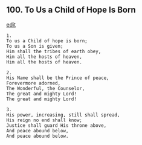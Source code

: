 
## 100.  To Us a Child of Hope Is Born
[edit](https://docs.google.com/document/d/1QMrRg0p5xeFdIZkyikzhgeg3uKMO8Tvl/edit?mode=html)




    1.
    To us a Child of hope is born; 
    To us a Son is given; 
    Him shall the tribes of earth obey, 
    Him all the hosts of heaven, 
    Him all the hosts of heaven. 

    2.
    His Name shall be the Prince of peace, 
    Forevermore adorned, 
    The Wonderful, the Counselor, 
    The great and mighty Lord! 
    The great and mighty Lord! 

    3.
    His power, increasing, still shall spread, 
    His reign no end shall know; 
    Justice shall guard His throne above, 
    And peace abound below, 
    And peace abound below.
